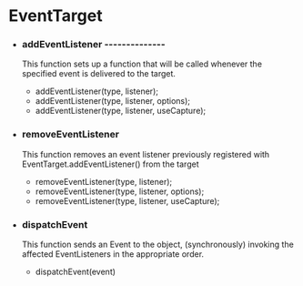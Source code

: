 # EventTarget

* ### addEventListener --------------
  This function sets up a function that will be called whenever the specified event is delivered to the target.

  * addEventListener(type, listener);
  * addEventListener(type, listener, options);
  * addEventListener(type, listener, useCapture);

* ### removeEventListener
  This function removes an event listener previously registered with EventTarget.addEventListener() from the target

  * removeEventListener(type, listener);
  * removeEventListener(type, listener, options);
  * removeEventListener(type, listener, useCapture);

* ### dispatchEvent
  This function sends an Event to the object, (synchronously) invoking the affected EventListeners in the appropriate order. 

  * dispatchEvent(event)